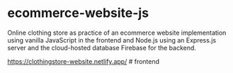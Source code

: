 # ecommerce-website-js
Online clothing store as practice of an ecommerce website implementation using vanilla JavaScript in the frontend and Node.js using an Express.js server and the cloud-hosted database Firebase for the backend.

https://clothingstore-website.netlify.app/ # frontend
